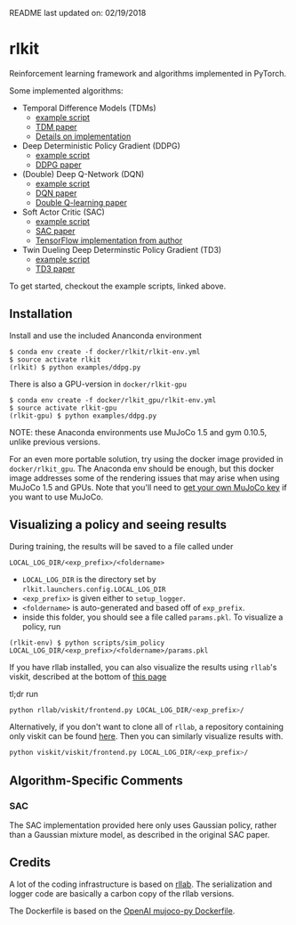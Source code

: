 README last updated on: 02/19/2018

# rlkit
Reinforcement learning framework and algorithms implemented in PyTorch.

Some implemented algorithms:
 - Temporal Difference Models (TDMs)
    - [example script](examples/tdm/cheetah.py)
    - [TDM paper](https://arxiv.org/abs/1802.09081)
    - [Details on implementation](rlkit/torch/tdm/TDMs.md)
 - Deep Deterministic Policy Gradient (DDPG)
    - [example script](examples/ddpg.py)
    - [DDPG paper](https://arxiv.org/pdf/1509.02971.pdf)
 - (Double) Deep Q-Network (DQN)
    - [example script](examples/dqn_and_double_dqn.py)
    - [DQN paper](https://arxiv.org/pdf/1509.06461.pdf)
    - [Double Q-learning paper](https://arxiv.org/pdf/1509.06461.pdf)
 - Soft Actor Critic (SAC)
    - [example script](examples/sac.py)
    - [SAC paper](https://arxiv.org/abs/1801.01290)
    - [TensorFlow implementation from author](https://github.com/haarnoja/sac)
 - Twin Dueling Deep Determinstic Policy Gradient (TD3)
    - [example script](examples/td3.py)
    - [TD3 paper](https://arxiv.org/abs/1802.09477)

To get started, checkout the example scripts, linked above.

## Installation
Install and use the included Ananconda environment
```
$ conda env create -f docker/rlkit/rlkit-env.yml
$ source activate rlkit
(rlkit) $ python examples/ddpg.py
```

There is also a GPU-version in `docker/rlkit-gpu`
```
$ conda env create -f docker/rlkit_gpu/rlkit-env.yml
$ source activate rlkit-gpu
(rlkit-gpu) $ python examples/ddpg.py
```

NOTE: these Anaconda environments use MuJoCo 1.5 and gym 0.10.5, unlike previous versions.

For an even more portable solution, try using the docker image provided in `docker/rlkit_gpu`.
The Anaconda env should be enough, but this docker image addresses some of the rendering issues that may arise when using MuJoCo 1.5 and GPUs.
Note that you'll need to [get your own MuJoCo key](https://www.roboti.us/license.html) if you want to use MuJoCo.

## Visualizing a policy and seeing results
During training, the results will be saved to a file called under
```
LOCAL_LOG_DIR/<exp_prefix>/<foldername>
```
 - `LOCAL_LOG_DIR` is the directory set by `rlkit.launchers.config.LOCAL_LOG_DIR`
 - `<exp_prefix>` is given either to `setup_logger`.
 - `<foldername>` is auto-generated and based off of `exp_prefix`.
 - inside this folder, you should see a file called `params.pkl`. To visualize a policy, run

```
(rlkit-env) $ python scripts/sim_policy LOCAL_LOG_DIR/<exp_prefix>/<foldername>/params.pkl
```

If you have rllab installed, you can also visualize the results
using `rllab`'s viskit, described at
the bottom of [this page](http://rllab.readthedocs.io/en/latest/user/cluster.html)

tl;dr run

```bash
python rllab/viskit/frontend.py LOCAL_LOG_DIR/<exp_prefix>/
```

Alternatively, if you don't want to clone all of `rllab`, a repository containing only viskit can be found [here](https://github.com/vitchyr/viskit).
Then you can similarly visualize results with.
```bash
python viskit/viskit/frontend.py LOCAL_LOG_DIR/<exp_prefix>/
```

## Algorithm-Specific Comments
### SAC
The SAC implementation provided here only uses Gaussian policy, rather than a Gaussian mixture model, as described in the original SAC paper.

## Credits
A lot of the coding infrastructure is based on [rllab](https://github.com/rll/rllab).
The serialization and logger code are basically a carbon copy of the rllab versions.

The Dockerfile is based on the [OpenAI mujoco-py Dockerfile](https://github.com/openai/mujoco-py/blob/master/Dockerfile).
